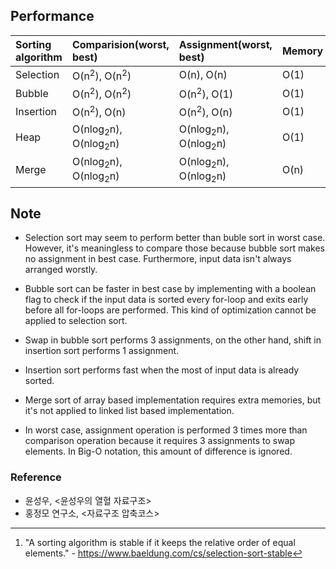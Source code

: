 ## Performance

| Sorting algorithm  | Comparision(worst, best)                   | Assignment(worst, best)                    | Memory    | Stability[^def_stability] |
| :----------------- | :----------------------------------------- | :----------------------------------------- | :-------- | :------------------------ |
| Selection          | O(n<sup>2</sup>), O(n<sup>2</sup>)         | O(n), O(n)                                 | O(1)      | X                         |
| Bubble             | O(n<sup>2</sup>), O(n<sup>2</sup>)         | O(n<sup>2</sup>), O(1)                     | O(1)      | O                         |
| Insertion          | O(n<sup>2</sup>), O(n)                     | O(n<sup>2</sup>), O(n)                     | O(1)      | O                         |
| Heap               | O(nlog<sub>2</sub>n), O(nlog<sub>2</sub>n) | O(nlog<sub>2</sub>n), O(nlog<sub>2</sub>n) | O(1)      | X                         |
| Merge              | O(nlog<sub>2</sub>n), O(nlog<sub>2</sub>n) | O(nlog<sub>2</sub>n), O(nlog<sub>2</sub>n) | O(n)      | O                         |

## Note

- Selection sort may seem to perform better than buble sort in worst case. However, it's meaningless to compare those because bubble sort makes no assignment in best case. Furthermore, input data isn't always arranged worstly.

- Bubble sort can be faster in best case by implementing with a boolean flag to check if the input data is sorted every for-loop and exits early before all for-loops are performed. This kind of optimization cannot be applied to selection sort.

- Swap in bubble sort performs 3 assignments, on the other hand, shift in insertion sort performs 1 assignment.

- Insertion sort performs fast when the most of input data is already sorted.

- Merge sort of array based implementation requires extra memories, but it's not applied to linked list based implementation.

- In worst case, assignment operation is performed 3 times more than comparison operation because it requires 3 assignments to swap elements. In Big-O notation, this amount of difference is ignored.

### Reference

- 윤성우, <윤성우의 열혈 자료구조>
- 홍정모 연구소, <자료구조 압축코스>

[^def_stability]: "A sorting algorithm is stable if it keeps the relative order of equal elements." - https://www.baeldung.com/cs/selection-sort-stable
